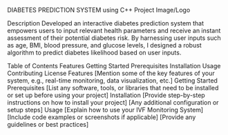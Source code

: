 DIABETES PREDICTION SYSTEM using C++ 
Project Image/Logo

Description
Developed an interactive diabetes prediction system that empowers users
to input relevant health parameters and receive an instant assessment of
their potential diabetes risk. By harnessing user inputs such as age, BMI,
blood pressure, and glucose levels, I designed a robust algorithm to predict
diabetes likelihood based on user inputs.

Table of Contents
Features
Getting Started
Prerequisites
Installation
Usage
Contributing
License
Features
[Mention some of the key features of your system, e.g., real-time monitoring, data visualization, etc.]
Getting Started
Prerequisites
[List any software, tools, or libraries that need to be installed or set up before using your project]
Installation
[Provide step-by-step instructions on how to install your project]
[Any additional configuration or setup steps]
Usage
[Explain how to use your IVF Monitoring System]
[Include code examples or screenshots if applicable]
[Provide any guidelines or best practices]
